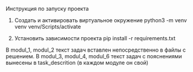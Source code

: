 Инструкция по запуску проекта
1. Создать и активировать виртуальное окружение
python3 -m venv venv venv/Scripts/activate

2. Установить зависимости проекта
pip install -r requirements.txt

В modul_1, modul_2 текст задач вставлен непосредственно в файлы с решением.
В modul_3, modul_4, modul_6 текст задач с пояснениями вынесены в task_descrition (в каждом модуле он свой)